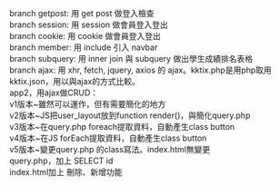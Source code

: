 branch getpost: 用 get post 做登入檢查<br>
branch session: 用 session 做會員登入登出<br>
branch cookie: 用 cookie 做會員登入登出<br>
branch member: 用 include 引入 navbar<br>
branch subquery: 用 inner join 與 subquery 做出學生成績排名表格<br>
branch ajax: 用 xhr, fetch, jquery, axios 的 ajax。kktix.php是用php取用kktix.json，用以與ajax的方式比較。<br>
app2，用ajax做CRUD：<br>
v1版本~雖然可以運作，但有需要簡化的地方<br>
v2版本~JS把user_layout放到function render()，與簡化query.php<br>
v3版本~在query.php foreach提取資料，自動產生class button<br>
v4版本~在JS forEach提取資料，自動產生class button<br>
v5版本~變更query.php 的class寫法。index.html無變更<br>
query.php，加上 SELECT id<br>
index.html加上 刪除、新增功能<br>